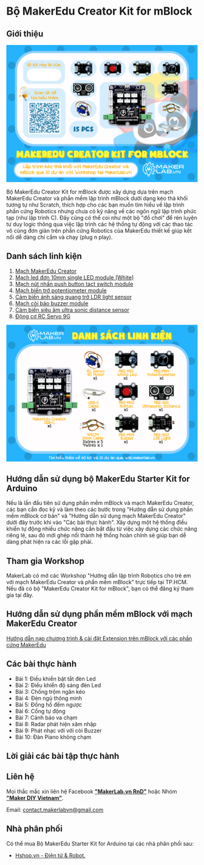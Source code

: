 # Bộ MakerEdu Creator Kit for mBlock

## Giới thiệu

![](/image/01_1050px-MakerEdu_Creator_Kit_for_mBlock.png)

Bộ MakerEdu Creator Kit for mBlock được xây dựng dựa trên mạch MakerEdu Creator và phần mềm lập trình mBlock dưới dạng kéo thả khối tương tự như Scratch, thích hợp cho các bạn muốn tìm hiểu về lập trình phần cứng Robotics nhưng chưa có kỹ năng về các ngôn ngữ lập trình phức tạp (như lập trình C). Đây cũng có thể coi như một bộ "đồ chơi" để rèn luyện tư duy logic thông qua việc lập trình các hệ thống tự động với các thao tác vô cùng đơn giản trên phần cứng Robotics của MakerEdu thiết kế giúp kết nối dễ dàng chỉ cắm và chạy (plug n play).

## Danh sách linh kiện

1. [Mạch MakerEdu Creator](https://www.makerlab.vn/creator)
2. [Mạch led đơn 10mm single LED module (White)](https://makerlab.vn/mkem01)
3. [Mạch nút nhấn push button tact switch module](https://makerlab.vn/mkem02)
4. [Mạch biến trở potentiometer module](https://makerlab.vn/mkem04)
5. [Cảm biến ánh sáng quang trở LDR light sensor](https://makerlab.vn/mkes02)
6. [Mạch còi báo buzzer module](https://makerlab.vn/mkem03)
7. [Cảm biến siêu âm ultra sonic distance sensor](https://makerlab.vn/mkes01)
8. [Động cơ RC Servo 9G](https://hshop.vn/dong-co-rc-servo-9g)

![](/image/02_1050px-MakerEdu_Creator_Kit_for_mBlock_Product_List.png)

## Hướng dẫn sử dụng bộ MakerEdu Starter Kit for Arduino

Nếu là lần đầu tiên sử dụng phần mềm mBlock và mạch MakerEdu Creator, các bạn cần đọc kỹ và làm theo các bước trong "Hướng dẫn sử dụng phần mềm mBlock cơ bản" và "Hướng dẫn sử dụng mạch MakerEdu Creator" dưới đây trước khi vào "Các bài thực hành". Xây dựng một hệ thống điều khiển tự động nhiều chức năng cần bắt đầu từ việc xây dựng các chức năng riêng lẻ, sau đó mới ghép nối thành hệ thống hoàn chỉnh sẽ giúp bạn dễ dàng phát hiện ra các lỗi gặp phải.

## Tham gia Workshop

MakerLab có mở các Workshop "Hướng dẫn lập trình Robotics cho trẻ em với mạch MakerEdu Creator và phần mềm mBlock" trực tiếp tại TP.HCM. Nếu đã có bộ "MakerEdu Creator Kit for mBlock", bạn có thể đăng ký tham gia tại đây.

## Hướng dẫn sử dụng phần mềm mBlock với mạch MakerEdu Creator

[Hướng dẫn nạp chương trình & cài đặt Extension trên mBlock với các phần cứng MakerEdu](https://github.com/makerlabvn/mBlock-MakerEdu-Creator)

## Các bài thực hành

- Bài 1: Điều khiển bật tắt đèn Led
- Bài 2: Điều khiển độ sáng đèn Led
- Bài 3: Chống trộm ngăn kéo
- Bài 4: Đèn ngủ thông minh
- Bài 5: Đồng hồ đếm ngược
- Bài 6: Cổng tự động
- Bài 7: Cảnh báo va chạm
- Bài 8: Radar phát hiện xâm nhập
- Bài 9: Phát nhạc với với còi Buzzer
- Bài 10: Đàn Piano không chạm

## Lời giải các bài tập thực hành

## Liên hệ

Mọi thắc mắc xin liên hệ Facebook [**"MakerLab.vn RnD"**](https://www.facebook.com/makerlabvn) hoặc Nhóm [**"Maker DIY Vietnam"**](https://www.facebook.com/groups/makervn/).

Email: <contact.makerlabvn@gmail.com>

## Nhà phân phối

Có thể mua Bộ MakerEdu Starter Kit for Arduino tại các nhà phân phối sau:

- [Hshop.vn - Điện tử & Robot.](https://hshop.vn)
